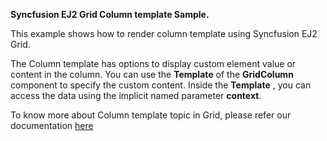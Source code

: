 **Syncfusion EJ2 Grid Column template Sample.**

This example shows how to render column template using Syncfusion EJ2 Grid.

The Column template has options to display custom element value or content in the column. You can use the **Template** of the **GridColumn** component to specify the custom content. Inside the **Template** , you can access the data using the implicit named parameter **context**.



To know more about Column template topic in Grid, please refer our documentation [here](https://ej2.syncfusion.com/blazor/documentation/grid/columns/#column-template)
